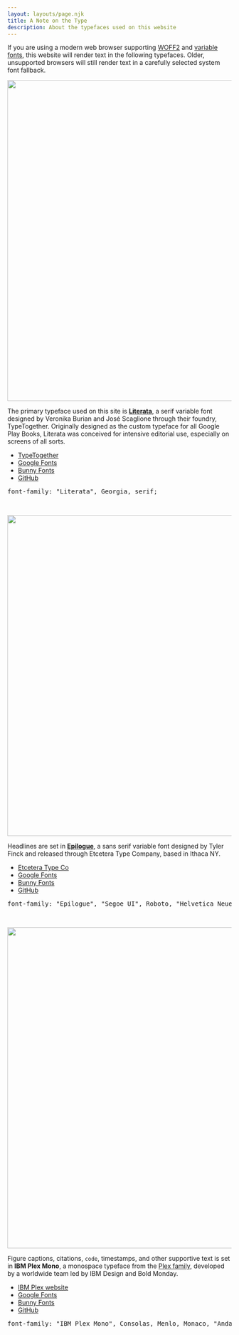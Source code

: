 ```yaml
---
layout: layouts/page.njk
title: A Note on the Type
description: About the typefaces used on this website
---
```


If you are using a modern web browser supporting [WOFF2](https://caniuse.com/woff2) and [variable fonts](https://developer.mozilla.org/en-US/docs/Web/CSS/CSS_Fonts/Variable_Fonts_Guide), this website will render text in the following typefaces. Older, unsupported browsers will still render text in a carefully selected system font fallback.

<img src="/img/misc/type-literata.png" alt="" width="720"/>

The primary typeface used on this site is <b>[Literata](https://www.type-together.com/literata-font)</b>, a serif variable font designed by Veronika Burian and José Scaglione through their foundry, TypeTogether. Originally designed as the custom typeface for all Google Play Books, Literata was conceived for intensive editorial use, especially on screens of all sorts.

- [TypeTogether](https://www.type-together.com/literata-font)
- [Google Fonts](https://fonts.google.com/specimen/Literata)
- [Bunny Fonts](https://fonts.bunny.net/family/literata)
- [GitHub](https://github.com/googlefonts/literata)

<pre>
font-family: "Literata", Georgia, serif;
</pre>

&nbsp;

<img src="/img/misc/type-epilogue.png" alt="" width="720"/>

Headlines are set in <b>[Epilogue](https://etceteratype.co/epilogue)</b>, a sans serif variable font designed by Tyler Finck and released through Etcetera Type Company, based in Ithaca NY.

- [Etcetera Type Co](https://etceteratype.co/epilogue)
- [Google Fonts](https://fonts.google.com/specimen/Epilogue)
- [Bunny Fonts](https://fonts.bunny.net/family/epilogue)
- [GitHub](https://github.com/Etcetera-Type-Co/epilogue)

<pre>
font-family: "Epilogue", "Segoe UI", Roboto, "Helvetica Neue", Helvetica, Arial, sans-serif;
</pre>

&nbsp;

<img src="/img/misc/type-plexmono.png" alt="" width="720"/>

Figure captions, citations, <code>code</code>, timestamps, and other supportive text is set in <b>IBM Plex Mono</b>, a monospace typeface from the [Plex family](https://www.ibm.com/plex/), developed by a worldwide team led by IBM Design and Bold Monday.

- [IBM Plex website](https://www.ibm.com/plex/)
- [Google Fonts](https://fonts.google.com/specimen/IBM+Plex+Mono)
- [Bunny Fonts](https://fonts.bunny.net/family/ibm-plex-mono)
- [GitHub](https://github.com/IBM/plex/)

<pre>
font-family: "IBM Plex Mono", Consolas, Menlo, Monaco, "Andale Mono", "Lucida Console", "Courier New", Courier, monospace;
</pre>

&nbsp;